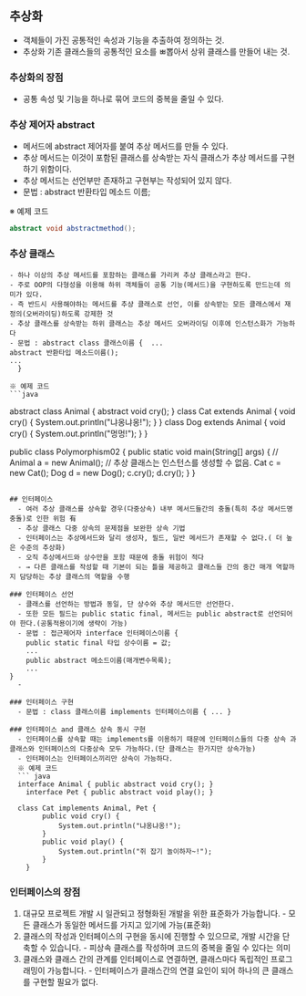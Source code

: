 ## 추상화
  - 객체들이 가진 공통적인 속성과 기능을 추출하여 정의하는 것.
  - 추상화 기존 클래스들의 공통적인 요소를 ㅃ뽑아서 상위 클래스를 만들어 내는 것.

### 추상화의 장점
  - 공통 속성 및 기능을 하나로 묶어 코드의 중복을 줄일 수 있다.

### 추상 제어자 abstract
  - 메서드에 abstract 제어자를 붙여 추상 메서드를 만들 수 있다.
  - 추상 메서드는 이것이 포함된 클래스를 상속받는 자식 클래스가 추상 메서드를 구현하기 위함이다.
  - 추상 메서드는 선언부만 존재하고 구현부는 작성되어 있지 않다.
  - 문법 : abstract 반환타입 메소드 이름;

  ※ 예제 코드
  ```java
  abstract void abstractmethod();
  ```

### 추상 클래스
    - 하나 이상의 추상 메서드를 포함하는 클래스를 가리켜 추상 클래스라고 한다.
    - 주로 OOP의 다형성을 이용해 하위 객체들이 공통 기능(메서드)을 구현하도록 만드는데 의미가 있다.
    - 즉 반드시 사용해야하는 메서드를 추상 클래스로 선언, 이를 상속받는 모든 클래스에서 재정의(오버라이딩)하도록 강제한 것
    - 추상 클래스를 상속받는 하위 클래스는 추상 메서드 오버라이딩 이후에 인스턴스화가 가능하다
    - 문법 : abstract class 클래스이름 {  ...
    abstract 반환타입 메소드이름();
    ...
      }

    ※ 예제 코드
    ```java
abstract class Animal { abstract void cry(); }
class Cat extends Animal { void cry() { System.out.println("냐옹냐옹!"); } }
class Dog extends Animal { void cry() { System.out.println("멍멍!"); } }

public class Polymorphism02 {
    public static void main(String[] args) {
        // Animal a = new Animal(); // 추상 클래스는 인스턴스를 생성할 수 없음.
        Cat c = new Cat();
        Dog d = new Dog();
        c.cry();
        d.cry();
    }
}
```

## 인터페이스
  - 여러 추상 클래스를 상속할 경우(다중상속) 내부 메서드들간의 충돌(특히 추상 메서드명 충돌)로 인한 위험 有
  - 추상 클래스 다중 상속의 문제점을 보완한 상속 기법
  - 인터페이스는 추상메서드와 달리 생성자, 필드, 일반 메서드가 존재할 수 없다.( 더 높은 수준의 추상화)
  - 오직 추상메서드와 상수만을 포함 때문에 충돌 위험이 적다
  - → 다른 클래스를 작성할 때 기본이 되는 틀을 제공하고 클래스들 간의 중간 매개 역할까지 담당하는 추상 클래스의 역할을 수행

### 인터페이스 선언
  - 클래스를 선언하는 방법과 동일, 단 상수와 추상 메서드만 선언한다.
  - 또한 모든 필드는 public static final, 메서드는 public abstract로 선언되어야 한다.(공통적용이기에 생략이 가능)
  - 문법 : 접근제어자 interface 인터페이스이름 {
    public static final 타입 상수이름 = 값;
    ...
    public abstract 메소드이름(매개변수목록);
    ...
}
  -

### 인터페이스 구현
  - 문법 : class 클래스이름 implements 인터페이스이름 { ... }

### 인터페이스 and 클래스 상속 동시 구현
  - 인터페이스를 상속할 때는 implements를 이용하기 때문에 인터페이스들의 다중 상속 과 클래스와 인터페이스의 다중상속 모두 가능하다.(단 클래스는 한가지만 상속가능)
  - 인터페이스는 인터페이스끼리만 상속이 가능하다.
  ※ 예제 코드
  ``` java
  interface Animal { public abstract void cry(); }
    interface Pet { public abstract void play(); }

  class Cat implements Animal, Pet {
        public void cry() {
            System.out.println("냐옹냐옹!");
        }
        public void play() {
            System.out.println("쥐 잡기 놀이하자~!");
        }
    }
  ```

###  인터페이스의 장점
  1. 대규모 프로젝트 개발 시 일관되고 정형화된 개발을 위한 표준화가 가능합니다.
    - 모든 클래스가 동일한 메서드를 가지고 있기에 가능(표준화)
  2. 클래스의 작성과 인터페이스의 구현을 동시에 진행할 수 있으므로, 개발 시간을 단축할 수 있습니다.
    - 피상속 클래스를 작성하며 코드의 중복을 줄일 수 있다는 의미
  3. 클래스와 클래스 간의 관계를 인터페이스로 연결하면, 클래스마다 독립적인 프로그래밍이 가능합니다.
    - 인터페이스가 클래스간의 연결 요인이 되어 하나의 큰 클래스를 구현할 필요가 없다.
